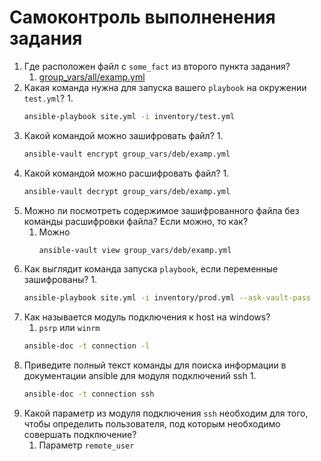 # Самоконтроль выполненения задания

1. Где расположен файл с `some_fact` из второго пункта задания?
   1. [group_vars/all/examp.yml](group_vars/all/examp.yml)
2. Какая команда нужна для запуска вашего `playbook` на окружении `test.yml`?
   1. 
      ```bash
      ansible-playbook site.yml -i inventory/test.yml
      ```
3. Какой командой можно зашифровать файл?
   1. 
      ```bash
      ansible-vault encrypt group_vars/deb/examp.yml
      ```
4. Какой командой можно расшифровать файл?
   1. 
      ```bash
      ansible-vault decrypt group_vars/deb/examp.yml
      ```
5. Можно ли посмотреть содержимое зашифрованного файла без команды расшифровки файла? Если можно, то как?
   1. Можно
      ```bash
      ansible-vault view group_vars/deb/examp.yml
      ```
6. Как выглядит команда запуска `playbook`, если переменные зашифрованы?
   1. 
      ```bash
      ansible-playbook site.yml -i inventory/prod.yml --ask-vault-pass
      ```
7. Как называется модуль подключения к host на windows?
   1. `psrp` или `winrm`  
   ```bash
   ansible-doc -t connection -l
   ```
8. Приведите полный текст команды для поиска информации в документации ansible для модуля подключений ssh
   1. 
      ```bash
      ansible-doc -t connection ssh
      ```
9. Какой параметр из модуля подключения `ssh` необходим для того, чтобы определить пользователя, под которым необходимо совершать подключение?
   1. Параметр `remote_user`
